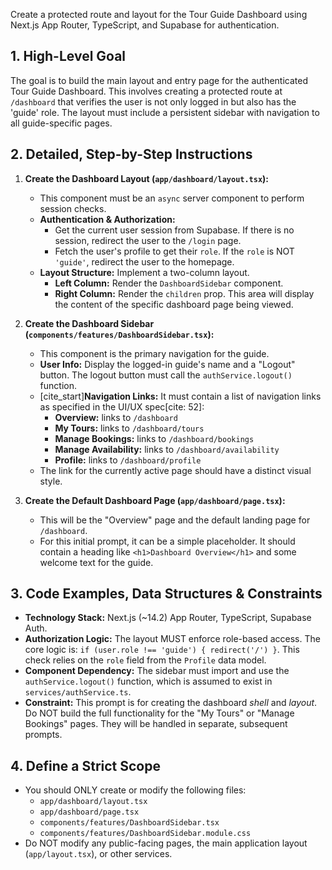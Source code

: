 Create a protected route and layout for the Tour Guide Dashboard using Next.js App Router, TypeScript, and Supabase for authentication.

## 1. High-Level Goal

The goal is to build the main layout and entry page for the authenticated Tour Guide Dashboard. This involves creating a protected route at `/dashboard` that verifies the user is not only logged in but also has the 'guide' role. The layout must include a persistent sidebar with navigation to all guide-specific pages.

## 2. Detailed, Step-by-Step Instructions

1.  **Create the Dashboard Layout (`app/dashboard/layout.tsx`):**
    * This component must be an `async` server component to perform session checks.
    * **Authentication & Authorization:**
        * Get the current user session from Supabase. If there is no session, redirect the user to the `/login` page.
        * Fetch the user's profile to get their `role`. If the `role` is NOT `'guide'`, redirect the user to the homepage.
    * **Layout Structure:** Implement a two-column layout.
        * **Left Column:** Render the `DashboardSidebar` component.
        * **Right Column:** Render the `children` prop. This area will display the content of the specific dashboard page being viewed.

2.  **Create the Dashboard Sidebar (`components/features/DashboardSidebar.tsx`):**
    * This component is the primary navigation for the guide.
    * **User Info:** Display the logged-in guide's name and a "Logout" button. The logout button must call the `authService.logout()` function.
    * [cite_start]**Navigation Links:** It must contain a list of navigation links as specified in the UI/UX spec[cite: 52]:
        * **Overview:** links to `/dashboard`
        * **My Tours:** links to `/dashboard/tours`
        * **Manage Bookings:** links to `/dashboard/bookings`
        * **Manage Availability:** links to `/dashboard/availability`
        * **Profile:** links to `/dashboard/profile`
    * The link for the currently active page should have a distinct visual style.

3.  **Create the Default Dashboard Page (`app/dashboard/page.tsx`):**
    * This will be the "Overview" page and the default landing page for `/dashboard`.
    * For this initial prompt, it can be a simple placeholder. It should contain a heading like `<h1>Dashboard Overview</h1>` and some welcome text for the guide.

## 3. Code Examples, Data Structures & Constraints

* **Technology Stack:** Next.js (~14.2) App Router, TypeScript, Supabase Auth.
* **Authorization Logic:** The layout MUST enforce role-based access. The core logic is: `if (user.role !== 'guide') { redirect('/') }`. This check relies on the `role` field from the `Profile` data model.
* **Component Dependency:** The sidebar must import and use the `authService.logout()` function, which is assumed to exist in `services/authService.ts`.
* **Constraint:** This prompt is for creating the dashboard *shell* and *layout*. Do NOT build the full functionality for the "My Tours" or "Manage Bookings" pages. They will be handled in separate, subsequent prompts.

## 4. Define a Strict Scope

* You should ONLY create or modify the following files:
    * `app/dashboard/layout.tsx`
    * `app/dashboard/page.tsx`
    * `components/features/DashboardSidebar.tsx`
    * `components/features/DashboardSidebar.module.css`
* Do NOT modify any public-facing pages, the main application layout (`app/layout.tsx`), or other services.